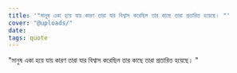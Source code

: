 ```yaml
---
title: '"মানুষ একা হয়ে যায় কারণ তারা যার বিশ্বাস করেছিল তার কাছে তারা প্রতারিত হয়েছে। "'
cover: "@uploads/"
date:
tags: quote
---
```

"মানুষ একা হয়ে যায় কারণ তারা যার বিশ্বাস করেছিল তার কাছে তারা প্রতারিত হয়েছে। "